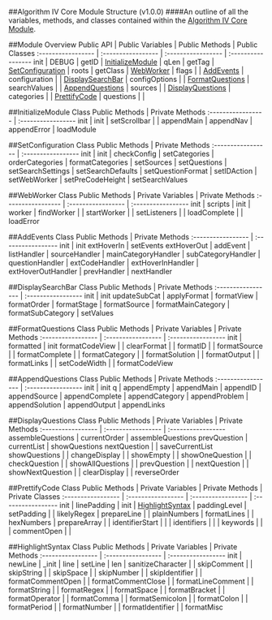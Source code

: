 ##Algorithm IV Core Module Structure (v1.0.0)
####An outline of all the variables, methods, and classes contained within the [Algorithm IV Core Module](https://github.com/imaginate/algorithmIV/blob/master/src/algorithmIVCore.js).


##Module Overview
Public API         | Public Variables   | Public Methods     | Public Classes
:----------------- | :----------------- | :----------------- | :-----------------
init               | DEBUG              | getID              | [InitializeModule](#initializemodule-class)
                   | qLen               | getTag             | [SetConfiguration](#setconfiguration-class)
                   | roots              | getClass           | [WebWorker](#webworker-class)
                   | flags              |                    | [AddEvents](#addevents-class)
                   | configuration      |                    | [DisplaySearchBar](#displaysearchbar-class)
                   | configOptions      |                    | [FormatQuestions](#formatquestions-class)
                   | searchValues       |                    | [AppendQuestions](#appendquestions-class)
                   | sources            |                    | [DisplayQuestions](#displayquestions-class)
                   | categories         |                    | [PrettifyCode](#prettifycode-class)
                   | questions          |                    |

##InitializeModule Class
Public Methods     | Private Methods
:----------------- | :-----------------
init               | init
                   | setScrollbar
                   | 
                   | appendMain
                   | appendNav
                   | appendError
                   | loadModule

##SetConfiguration Class
Public Methods     | Private Methods
:----------------- | :-----------------
init               | init
                   | checkConfig
                   | setCategories
                   | orderCategories
                   | formatCategories
                   | setSources
                   | setQuestions
                   | setSearchSettings
                   | setSearchDefaults
                   | setQuestionFormat
                   | setIDAction
                   | setWebWorker
                   | setPreCodeHeight
                   | setSearchValues

##WebWorker Class
Public Methods     | Private Variables  | Private Methods
:----------------- | :----------------- | :-----------------
init               | scripts            | init
                   | worker             | findWorker
                   |                    | startWorker
                   |                    | setListeners
                   |                    | loadComplete
                   |                    | loadError

##AddEvents Class
Public Methods     | Private Methods
:----------------- | :-----------------
init               | init
extHoverIn         | setEvents
extHoverOut        | addEvent
                   | listHandler
                   | sourceHandler
                   | mainCategoryHandler
                   | subCategoryHandler
                   | questionHandler
                   | extCodeHandler
                   | extHoverInHandler
                   | extHoverOutHandler
                   | prevHandler
                   | nextHandler

##DisplaySearchBar Class
Public Methods     | Private Methods
:----------------- | :-----------------
init               | init
updateSubCat       | applyFormat
                   | formatView
                   | formatOrder
                   | formatStage
                   | formatSource
                   | formatMainCategory
                   | formatSubCategory
                   | setValues

##FormatQuestions Class
Public Methods     | Private Variables  | Private Methods
:----------------- | :----------------- | :-----------------
init               | formatted          | init
formatCodeView     |                    | clearFormat
                   |                    | formatID
                   |                    | formatSource
                   |                    | formatComplete
                   |                    | formatCategory
                   |                    | formatSolution
                   |                    | formatOutput
                   |                    | formatLinks
                   |                    | setCodeWidth
                   |                    | formatCodeView

##AppendQuestions Class
Public Methods     | Private Methods
:----------------- | :-----------------
init               | init
q                  | appendEmpty
                   | appendMain
                   | appendID
                   | appendSource
                   | appendComplete
                   | appendCategory
                   | appendProblem
                   | appendSolution
                   | appendOutput
                   | appendLinks

##DisplayQuestions Class
Public Methods     | Private Variables  | Private Methods
:----------------- | :----------------- | :-----------------
assembleQuestions  | currentOrder       | assembleQuestions
prevQuestion       | currentList        | showQuestions
nextQuestion       |                    | saveCurrentList
showQuestions      |                    | changeDisplay
                   |                    | showEmpty
                   |                    | showOneQuestion
                   |                    | checkQuestion
                   |                    | showAllQuestions
                   |                    | prevQuestion
                   |                    | nextQuestion
                   |                    | showNextQuestion
                   |                    | clearDisplay
                   |                    | reverseOrder

##PrettifyCode Class
Public Methods     | Private Variables  | Private Methods    | Private Classes
:----------------- | :----------------- | :----------------- | :-----------------
init               | linePadding        | init               | [HighlightSyntax](#highlightsyntax-class)
                   | paddingLevel       | setPadding         |
                   | likelyRegex        | prepareLine        |
                   | plainNumbers       | formatLines        |
                   | hexNumbers         | prepareArray       |
                   | identifierStart    |                    |
                   | identifiers        |                    |
                   | keywords           |                    |
                   | commentOpen        |                    |

##HighlightSyntax Class
Public Methods     | Private Variables  | Private Methods
:----------------- | :----------------- | :-----------------
init               | newLine            | _init
                   | line               | setLine
                   | len                | sanitizeCharacter
                   |                    | skipComment
                   |                    | skipString
                   |                    | skipSpace
                   |                    | skipNumber
                   |                    | skipIdentifier
                   |                    | formatCommentOpen
                   |                    | formatCommentClose
                   |                    | formatLineComment
                   |                    | formatString
                   |                    | formatRegex
                   |                    | formatSpace
                   |                    | formatBracket
                   |                    | formatOperator
                   |                    | formatComma
                   |                    | formatSemicolon
                   |                    | formatColon
                   |                    | formatPeriod
                   |                    | formatNumber
                   |                    | formatIdentifier
                   |                    | formatMisc
